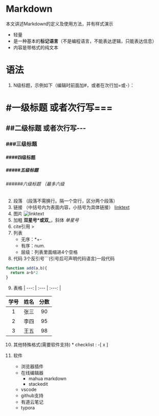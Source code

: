 # Markdown
本文讲述Markdown的定义及使用方法，并有样式演示
* 轻量
* 是一种基本的**标记语言**（不是编程语言，不能表达逻辑，只能表达信息）
* 内容是带格式的纯文本
  
# 语法
1. N级标题，示例如下（编辑时前面加#，或者在次行加=或-）：
# #一级标题 或者次行写===
## ##二级标题 或者次行写---
### ###三级标题
#### ####四级标题
##### #####五级标题
###### ######六级标题 （最多六级

2. 段落 （段落不需换行。隔一个空行，区分两个段落）
3. 链接 （中括号内为表面内容，小括号为具体链接）
  [linktext](url)
4. 图片 ![linktext](url)
5. 加粗 **双星号*或双_**，斜体 *单星号*
6. cite引用  >
7. 列表  
    * 无序：*+- 
    * 有序：num. 
    * 层级：列表里面缩进4个空格
8. 代码  3个反引号```(引号后可声明代码语言)一段代码
   
  ```js
  function add(a,b){
    return a+b*2
  }
  ```

9.  表格  | ---: | :--- | :---: |

| 学号  | 姓名 |  分数 |
| :---:| :---:| :---:|
| 1 | 张三 | 90 |
| 2 | 李四 | 95 |
| 3 | 王五 | 98 |

10.   其他特殊格式(需要软件支持)
    * checklist :  -[ x ]

11. 软件
    * 浏览器插件
    * 在线编辑器
      * mahua markdown 
      * stackedit
    * vscode
    * github支持
    * 有道云笔记
    * typora

